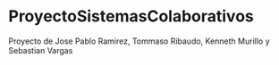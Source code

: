 # ProyectoSistemasColaborativos
Proyecto de Jose Pablo Ramirez, Tommaso Ribaudo, Kenneth Murillo y Sebastian Vargas
